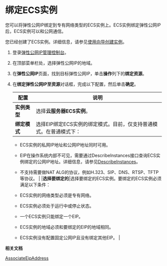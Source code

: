 # 绑定ECS实例

您可以将弹性公网IP绑定到专有网络类型的ECS实例上。ECS实例绑定弹性公网IP后，ECS实例可以和公网通信。

您已经创建了ECS实例。详细信息，请参见[使用向导创建实例](/intl.zh-CN/实例/创建实例/使用向导创建实例.md)。

1.  登录[弹性公网IP管理控制台](https://vpc.console.aliyun.com/eip)。

2.  在顶部菜单栏处，选择弹性公网IP的地域。

3.  在**弹性公网IP**页面，找到目标弹性公网IP，单击**操作**列下的**绑定资源**。

4.  在**绑定弹性公网IP至资源**对话框，完成以下配置，然后单击**确定**。

    |配置|说明|
    |--|--|
    |**实例类型**|选择**云服务器ECS实例**。|
    |**绑定模式**|选择EIP绑定ECS实例的绑定模式。目前，仅支持普通模式。在普通模式下：

    -   ECS实例的私网IP地址和公网IP地址同时可用。
    -   EIP在操作系统内部不可见，需要通过DescribeInstances接口查询ECS实例绑定的公网IP地址。详细信息，请参见[DescribeInstances](/intl.zh-CN/API参考/实例/DescribeInstances.md)。
    -   不支持需要做NAT ALG的协议，例如H.323、SIP、DNS、RTSP、TFTP等协议。 |
    |**选择要绑定的**|选择要绑定的ECS实例。要绑定的ECS实例必须满足以下条件：

    -   ECS实例的网络类型必须是专有网络。
    -   ECS实例必须处于运行中或停止状态。
    -   一个ECS实例只能绑定一个EIP。
    -   ECS实例的地域必须和要绑定的EIP的地域相同。
    -   ECS实例没有配置固定公网IP且没有绑定其他EIP。 |


**相关文档**  


[AssociateEipAddress](/intl.zh-CN/API参考/弹性公网IP/AssociateEipAddress.md)

